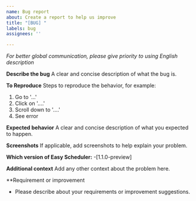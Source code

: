 ```yaml
---
name: Bug report
about: Create a report to help us improve
title: "[BUG] "
labels: bug
assignees: ''

---
```


*For better global communication, please give priority to using English description*

**Describe the bug**
A clear and concise description of what the bug is.

**To Reproduce**
Steps to reproduce the behavior, for example:
1. Go to '...'
2. Click on '....'
3. Scroll down to '....'
4. See error

**Expected behavior**
A clear and concise description of what you expected to happen.

**Screenshots**
If applicable, add screenshots to help explain your problem.


**Which version of Easy Scheduler:**
 -[1.1.0-preview]

**Additional context**
Add any other context about the problem here.

**Requirement or improvement
- Please describe about your requirements or improvement suggestions.
